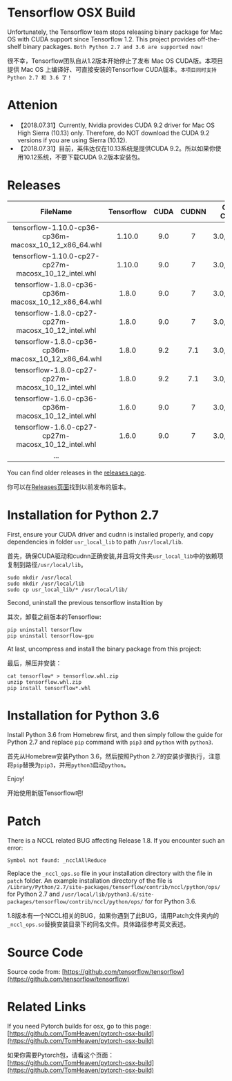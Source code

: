 # Tensorflow OSX Build

Unfortunately, the Tensorflow team stops releasing binary package for Mac OS with CUDA support since Tensorflow 1.2. This project provides off-the-shelf binary packages. ``Both Python 2.7 and 3.6 are supported now!``

很不幸，Tensorflow团队自从1.2版本开始停止了发布 Mac OS CUDA版。本项目提供 Mac OS 上编译好、可直接安装的Tensorflow CUDA版本。``本项目同时支持Python 2.7 和 3.6 了！``

# Attenion
+ 【2018.07.31】Currently, Nvidia provides CUDA 9.2 driver for Mac OS High Sierra (10.13) only. Therefore, do NOT download the CUDA 9.2 versions if you are using Sierra (10.12).
+ 【2018.07.31】目前，英伟达仅在10.13系统是提供CUDA 9.2。所以如果你使用10.12系统，不要下载CUDA 9.2版本安装包。


# Releases

| FileName | Tensorflow  | CUDA | CUDNN | Compute Capability | Compilation Time |
|:--:|:--:|:--:|:--:|:--:|:--:|
| tensorflow-1.10.0-cp36-cp36m-macosx\_10\_12\_x86_64.whl | 1.10.0 | 9.0 | 7 | 3.0,3.5,5.2,6.1 | 2018-08-13 |
| tensorflow-1.10.0-cp27-cp27m-macosx\_10\_12\_intel.whl | 1.10.0 | 9.0 | 7 | 3.0,3.5,5.2,6.1 | 2018-08-13 |
| tensorflow-1.8.0-cp36-cp36m-macosx\_10\_12\_x86_64.whl | 1.8.0 | 9.0 | 7 | 3.0,3.5,5.2,6.1 | 2018-08-01 |
| tensorflow-1.8.0-cp27-cp27m-macosx\_10\_12\_intel.whl | 1.8.0 | 9.0 | 7 | 3.0,3.5,5.2,6.1 | 2018-08-01 |
| tensorflow-1.8.0-cp36-cp36m-macosx\_10\_12\_x86_64.whl | 1.8.0 | 9.2 | 7.1 | 3.0,3.5,5.2,6.1 | 2018-07-30 |
| tensorflow-1.8.0-cp27-cp27m-macosx\_10\_12\_intel.whl | 1.8.0 | 9.2 | 7.1 | 3.0,3.5,5.2,6.1 | 2018-07-30 |
| tensorflow-1.6.0-cp36-cp36m-macosx\_10\_12\_intel.whl | 1.6.0 | 9.0 | 7 | 3.0,3.5,5.2,6.1 | 2018-04-23 |
| tensorflow-1.6.0-cp27-cp27m-macosx\_10\_12\_intel.whl | 1.6.0 | 9.0 | 7 | 3.0,3.5,5.2,6.1 | 2018-04-23 |
| ... |


You can find older releases in the [releases page](https://github.com/TomHeaven/tensorflow-osx-build/releases).

你可以在[Releases页面](https://github.com/TomHeaven/tensorflow-osx-build/releases)找到以前发布的版本。


# Installation for Python 2.7

First, ensure your CUDA driver and cudnn is installed properly, and copy dependencies in folder `usr_local_lib` to path `/usr/local/lib`.

首先，确保CUDA驱动和cudnn正确安装,并且将文件夹`usr_local_lib`中的依赖项复制到路径`/usr/local/lib`。

```
sudo mkdir /usr/local
sudo mkdir /usr/local/lib
sudo cp usr_local_lib/* /usr/local/lib/
```

Second, uninstall the previous tensorflow installtion by

其次，卸载之前版本的Tensorflow:

```
pip uninstall tensorflow
pip uninstall tensorflow-gpu
```

At last, uncompress and install the binary package from this project:

最后，解压并安装：

```
cat tensorflow* > tensorflow.whl.zip
unzip tensorflow.whl.zip
pip install tensorflow*.whl
```

# Installation for Python 3.6

Install Python 3.6 from Homebrew first, and then simply follow the guide for Python 2.7 and replace `pip` command with `pip3` and `python` with `python3`.

首先从Homebrew安装Python 3.6，然后按照Python 2.7的安装步骤执行，注意将`pip`替换为`pip3`，并用`python3`启动`python`。



Enjoy!

开始使用新版Tensorflow吧!

# Patch
There is a NCCL related BUG affecting Release 1.8. If you encounter such an error:

```
Symbol not found: _ncclAllReduce
```

Replace the `_nccl_ops.so` file in your installation directory with the file in `patch` folder. An example installation directory of the file is `/Library/Python/2.7/site-packages/tensorflow/contrib/nccl/python/ops/` for Python 2.7  and `/usr/local/lib/python3.6/site-packages/tensorflow/contrib/nccl/python/ops/` for for Python 3.6.


1.8版本有一个NCCL相关的BUG，如果你遇到了此BUG，请用Patch文件夹内的`_nccl_ops.so`替换安装目录下的同名文件。具体路径参考英文表述。


# Source Code

Source code from: [https://github.com/tensorflow/tensorflow](https://github.com/tensorflow/tensorflow)

# Related Links

If you need Pytorch builds for osx, go to this page: [https://github.com/TomHeaven/pytorch-osx-build](https://github.com/TomHeaven/pytorch-osx-build)

如果你需要Pytorch包，请看这个页面：[https://github.com/TomHeaven/pytorch-osx-build](https://github.com/TomHeaven/pytorch-osx-build)
